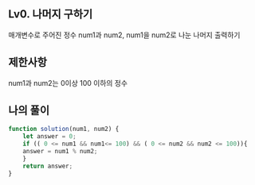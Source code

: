 ## Lv0. 나머지 구하기
매개변수로 주어진 정수 num1과 num2,
num1을 num2로 나눈 나머지 출력하기

## 제한사항

num1과 num2는 0이상 100 이하의 정수

## 나의 풀이

```js
function solution(num1, num2) {
    let answer = 0;
    if (( 0 <= num1 && num1<= 100) && ( 0 <= num2 && num2 <= 100)){ 
    answer = num1 % num2;
    }
    return answer;
}

```
